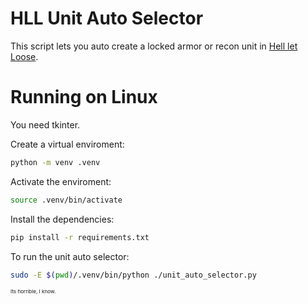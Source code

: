 # HLL Unit Auto Selector

This script lets you auto create a locked armor or recon unit in [Hell let Loose](https://store.steampowered.com/app/686810/Hell_Let_Loose/).

# Running on Linux

You need tkinter.

Create a virtual enviroment:
```sh
python -m venv .venv
```

Activate the enviroment:
```sh
source .venv/bin/activate
```

Install the dependencies:
```sh
pip install -r requirements.txt
```

To run the unit auto selector:
```sh
sudo -E $(pwd)/.venv/bin/python ./unit_auto_selector.py
```

<small><small><small>Its horrible, I know.</small></small></small>
